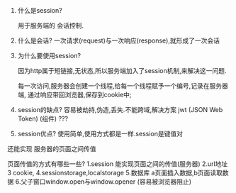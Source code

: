 1. 什么是session?

    用于服务端的 会话控制.

2. 什么是会话?
   一次请求(request)与一次响应(response),就形成了一次会话

3. 为什么要使用session?

   因为http属于短链接,无状态,所以服务端加入了session机制,来解决这一问题.
   
    每一次访问,服务器会创建一个线程,给每一个线程赋予一个编号,记录在服务器端,
    通过响应带回浏览器,保存到cookie中;
    
4. session的缺点?
     容易被劫持,伪造,丢失.不能跨域,解决方案 jwt (JSON Web Token)  (组件)
     ???
5. session优点?
     使用简单,使用方式都是一样.session是键值对

    
  还能实现 服务器的页面之间传值
  
  页面传值的方式有哪些一些?
   1.session 能实现页面之间的传值(服务器)
   2.url地址
   3 cookie,
   4.sessionstorage,localstorage
   5.数据库 a页面插入数据,b页面读取数据
   6.父子窗口window.open与window.opener (容易被浏览器阻止)
    
   
  
   

    